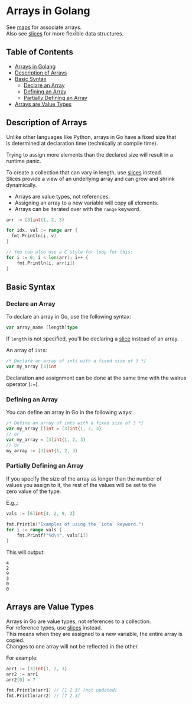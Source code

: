 
# Arrays in Golang  
See [maps](./associative_arrays_maps.md) for associate arrays.  
Also see [slices](./slices.md) for more flexible data structures.  

## Table of Contents  
* [Arrays in Golang](#arrays-in-golang) 
* [Description of Arrays](#description-of-arrays) 
* [Basic Syntax](#basic-syntax) 
    * [Declare an Array](#declare-an-array) 
    * [Defining an Array](#defining-an-array) 
    * [Partially Defining an Array](#partially-defining-an-array) 
* [Arrays are Value Types](#arrays-are-value-types) 


## Description of Arrays  

Unlike other languages like Python, arrays in Go have a fixed size that  
is determined at declaration time (technically at compile time).  
 
Trying to assign more elements than the declared size will result in a runtime panic.  
 
To create a collection that can vary in length, use [slices](./slices.md) instead.  
Slices provide a view of an underlying array and can grow and shrink dynamically.  

* Arrays are value types, not references.  
* Assigning an array to a new variable will copy all elements.  
* Arrays can be iterated over with the `range` keyword.  
```go  
arr := [3]int{1, 2, 3}

for idx, val := range arr {
  fmt.Println(i, v)  
}

// You can also use a C-style for-loop for this:  
for i := 0; i < len(arr); i++ {
    fmt.Println(i, arr[i])  
}
```


## Basic Syntax  
### Declare an Array  
To declare an array in Go, use the following syntax:  
```go  
var array_name [length]type  
```
If `length` is not specified, you'll be declaring a [slice](./slices.md) 
instead of an array.  

An array of `int`s:  
```go  
/* Declare an array of ints with a fixed size of 3 */  
var my_array [3]int  
```
Declaration and assignment can be done at the same time with 
the walrus operator (`:=`).  


### Defining an Array  
You can define an array in Go in the following ways:  
```go  
/* Define an array of ints with a fixed size of 3 */  
var my_array []int = [3]int{1, 2, 3}
// or  
var my_array = [3]int{1, 2, 3}
// or  
my_array := [3]int{1, 2, 3}
```


### Partially Defining an Array  
If you specify the size of the array as longer than the number of  
values you assign to it, the rest of the values will be set to the  
zero value of the type.  

E.g.,:  
```go  
vals := [6]int{4, 2, 9, 3}
 
fmt.Println("Examples of using the `iota` keyword.")  
for i := range vals {
    fmt.Printf("%d\n", vals[i])  
}
```

This will output:  
```plaintext  
4  
2
9  
3
0  
0  
```

## Arrays are Value Types  

Arrays in Go are value types, not references to a collection.  
For reference types, use [slices](./slices.md) instead.  
This means when they are assigned to a new variable, the entire array is copied.  
Changes to one array will not be reflected in the other.  

For example:  

```go  
arr1 := [3]int{1, 2, 3}
arr2 := arr1  
arr2[0] = 7  

fmt.Println(arr1) // [1 2 3] (not updated) 
fmt.Println(arr2) // [7 2 3]  
```

